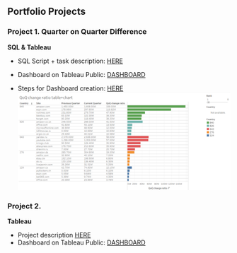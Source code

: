 ## Portfolio Projects

### Project 1. Quarter on Quarter Difference 
**SQL & Tableau**

- SQL Script + task description: [HERE](/P1_SQL_script.sql)

- Dashboard on Tableau Public: [DASHBOARD](https://public.tableau.com/app/profile/oksana4574/viz/QoQchangeratiotablechart/Dashboard1)
- Steps for Dashboard creation: [HERE](/P1_tableau_calculations)
[![tbl](/visuals/image.png)](https://public.tableau.com/app/profile/oksana4574/viz/QoQchangeratiotablechart/Dashboard1)

### Project 2.  
**Tableau**
- Project description [HERE](/P2_description)
- Dashboard on Tableau Public: [DASHBOARD](https://public.tableau.com/app/profile/oksana4574/viz/CustomregionsNewExpansionanalysis/Dashboard1)
